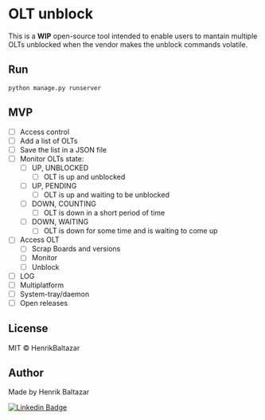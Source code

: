 # OLT unblock
This is a **WIP** open-source tool intended to enable users to mantain multiple OLTs unblocked when the vendor makes the unblock commands volatile.

## Run
```python manage.py runserver```

## MVP
- [ ] Access control
- [ ] Add a list of OLTs
- [ ] Save the list in a JSON file
- [ ] Monitor OLTs state:
  - [ ] UP, UNBLOCKED
    - [ ] OLT is up and unblocked
  - [ ] UP, PENDING
    - [ ] OLT is up and waiting to be unblocked
  - [ ] DOWN, COUNTING
    - [ ] OLT is down in a short period of time
  - [ ] DOWN, WAITING
    - [ ] OLT is down for some time and is waiting to come up
- [ ] Access OLT
  - [ ] Scrap Boards and versions
  - [ ] Monitor
  - [ ] Unblock
- [ ] LOG
- [ ] Multiplatform
- [ ] System-tray/daemon
- [ ] Open releases 

## License
MIT © HenrikBaltazar

## Author
Made by Henrik Baltazar

[![Linkedin Badge](https://img.shields.io/badge/-Henrik-blue?style=flat-square&logo=Linkedin&logoColor=white&link=https://www.linkedin.com/in/henrik-baltazar-163923127/)](https://www.linkedin.com/in/henrik-baltazar-163923127/) 